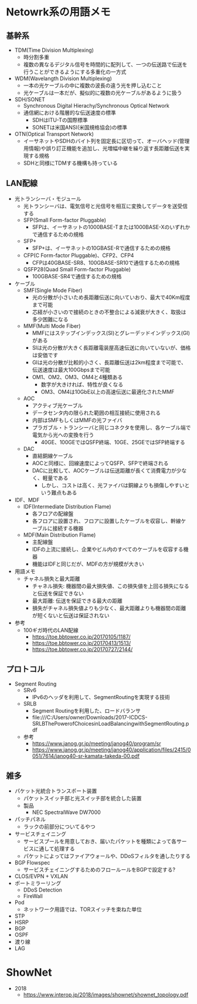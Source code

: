 # Netowrk系の用語メモ


## 基幹系
* TDM(Time Division Multiplexing)
    * 時分割多重
    * 複数の異なるデジタル信号を時間的に配列して、一つの伝送路で伝送を行うことができるようにする多重化の一方式
* WDM(Wavelangth Division Multiplexing)
    * 一本の光ケーブルの中に複数の波長の違う光を押し込むこと
    * 光ケーブルは一本だが、擬似的に複数の光ケーブルがあるように扱う
* SDH/SONET
    * Synchronous Digital Hierachy/Synchronous Optical Network
    * 通信網における階層的な伝送速度の標準
        * SDHはITU-Tの国際標準
        * SONETは米国ANSI(米国規格協会)の標準
* OTN(Optical Transport Network)
    * イーサネットやSDHのバイト列を固定長に区切って、オーバヘッド(管理用情報)や誤り訂正機能を追加し、光増幅中継を繰り返す長距離伝送を実現する規格
    * SDHと同様にTDMする機構も持っている


## LAN配線
* 光トランシーバ・モジュール
    * 光トランシーバは、電気信号と光信号を相互に変換してデータを送受信する
    * SFP(Small Form-factor Pluggable)
        * SFPは、イーサネットの1000BASE-Tまたは1000BASE-Xのいずれかで通信するための規格
    * SFP+
        * SFP+は、イーサネットの10GBASE-Rで通信するための規格
    * CFP(C Form-factor Pluggable)、CFP2、CFP4
        * CFPは40GBASE-SR8、100GBASE-SR10で通信するための規格
    * QSFP28(Quad Small Form-factor Pluggable)
        * 100GBASE-SR4で通信するための規格
* ケーブル
    * SMF(Single Mode Fiber)
        * 光の分散が小さいため長距離伝送に向いていおり、最大で40Km程度まで可能
        * 芯経が小さいので接続のときの不整合による減衰が大きく、取扱は多少困難になる
    * MMF(Multi Mode Fiber)
        * MMFにはステップインデックス(SI)とグレーデッドインデックス(GI)がある
        * SIは光の分散が大きく長距離電装屋高速伝送に向いていないが、価格は安価です
        * GIは光の分散が比較的小さく、長距離伝送は2km程度まで可能で、伝送速度は最大100Gbpsまで可能
        * OM1、OM2、OM3、OM4と4種類ある
            * 数字が大きければ、特性が良くなる
            * OM3、OM4は10GbE以上の高速伝送に最適化されたMMF
    * AOC
        * アクティブ光ケーブル
        * データセンタ内の限られた範囲の相互接続に使用される
        * 内部はSMFもしくはMMFの光ファイバ
        * プラガブル・トランシーバと同じコネクタを使用し、各ケーブル端で電気から光への変換を行う
            * 40GE、100GEではQSFP終端、10GE、25GEではSFP終端する
    * DAC
        * 直結銅線ケーブル
        * AOCと同様に、回線速度によってQSFP、SFPで終端される
        * DACに比較して、AOCケーブルは伝送距離が長くて消費電力が少なく、軽量である
            * しかし、コストは高く、光ファイバは銅線よりも損傷しやすいという難点もある
* IDF、MDF
    * IDF(Intermediate Distribution Flame)
        * 各フロアの配線盤
        * 各フロアに設置され、フロアに設置したケーブルを収容し、幹線ケーブルに接続する機器
    * MDF(Main Distribution Flame)
        * 主配線盤
        * IDFの上流に接続し、企業やビル内のすべてのケーブルを収容する機器
        * 機能はIDFと同じだが、MDFの方が規模が大きい
* 用語メモ
    * チャネル損失と最大距離
        * チャネル損失: 機器間の最大損失値、この損失値を上回る損失になると伝送を保証できない
        * 最大距離: 伝送を保証できる最大の距離
        * 損失がチャネル損失値よりも少なく、最大距離よりも機器間の距離が短くないと伝送は保証されない
* 参考
    * 100ギガ時代のLAN配線
        * https://toe.bbtower.co.jp/20170105/1187/
        * https://toe.bbtower.co.jp/20170413/1513/
        * https://toe.bbtower.co.jp/20170727/2144/


## プロトコル
* Segment Routing
    * SRv6
        * IPv6のヘッダを利用して、SegmentRoutingを実現する技術
    * SRLB
        * Segment Routingを利用した、ロードバランサ
        * file:///C:/Users/owner/Downloads/2017-ICDCS-SRLBThePowerofChoicesinLoadBalancingwithSegmentRouting.pdf
    * 参考
        * https://www.janog.gr.jp/meeting/janog40/program/sr
        * https://www.janog.gr.jp/meeting/janog40/application/files/2415/0051/7614/janog40-sr-kamata-takeda-00.pdf


## 雑多
* パケット光統合トランスポート装置
    * パケットスイッチ部と光スイッチ部を統合した装置
    * 製品
        * NEC SpectralWave DW7000
* パッチパネル
    * ラックの前部分についてるやつ
* サービスチェイニング
    * サービスプールを用意しておき、届いたパケットを種類によって各サービスに通して処理する
    * パケットによってはファイアウォールや、DDoSフィルタを通したりする
* BGP Flowspec
    * サービスチェイニングするためのフロールールをBGPで設定する?
* CLOS/EVPN + VXLAN
* ポートミラーリング
    * DDoS Detection
    * FireWall
* Pod
    * ネットワーク用語では、TORスイッチを束ねた単位
* STP
* HSRP
* BGP
* OSPF
* 渡り線
* LAG


# ShowNet
* 2018
    * https://www.interop.jp/2018/images/shownet/shownet_topology.pdf
